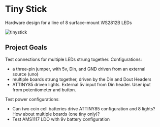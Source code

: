 # Tiny Stick
Hardware design for a line of 8 surface-mount WS2812B LEDs

![tinystick](https://user-images.githubusercontent.com/43499190/78037458-d35a0680-7328-11ea-9676-655453b6d2d9.jpg)

## Project Goals
Test connections for multiple LEDs strung together.  Configurations:
- a three-pin jumper, with 5v, Din, and GND driven from an external source (uno)
- multiple boards strung together, driven by the Din and Dout Headers
- ATTINY85 driven lights.  External 5v input from Din header.  User iput from potentiometer and button.

Test power configurations:
- Can two coin cell batteries drive ATTINY85 configuration and 8 lights?  How about multiple boards (one tiny only)?
- Test AMS1117 LDO with 9v battery configuration
